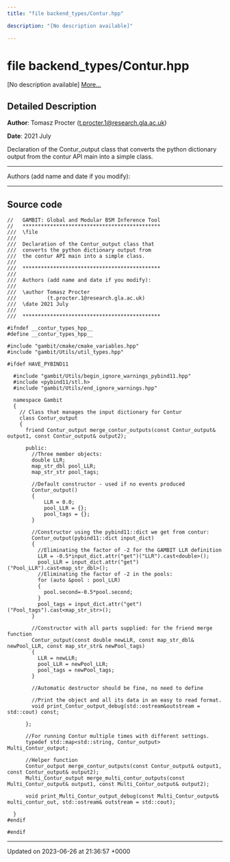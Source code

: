 ```yaml
---
title: "file backend_types/Contur.hpp"

description: "[No description available]"

---
```


# file backend_types/Contur.hpp

[No description available] [More...](#detailed-description)

## Detailed Description


**Author**: Tomasz Procter ([t.procter.1@research.gla.ac.uk](mailto:t.procter.1@research.gla.ac.uk)) 

**Date**: 2021 July

Declaration of the Contur_output class that converts the python dictionary output from the contur API main into a simple class.



------------------

Authors (add name and date if you modify):



------------------




## Source code

```
//   GAMBIT: Global and Modular BSM Inference Tool
//   *********************************************
///  \file
///
///  Declaration of the Contur_output class that
///  converts the python dictionary output from
///  the contur API main into a simple class.
///
///  *********************************************
///
///  Authors (add name and date if you modify):
///
///  \author Tomasz Procter
///          (t.procter.1@research.gla.ac.uk)
///  \date 2021 July
///
///  *********************************************

#ifndef __contur_types_hpp__
#define __contur_types_hpp__

#include "gambit/cmake/cmake_variables.hpp"
#include "gambit/Utils/util_types.hpp"

#ifdef HAVE_PYBIND11

  #include "gambit/Utils/begin_ignore_warnings_pybind11.hpp"
  #include <pybind11/stl.h>
  #include "gambit/Utils/end_ignore_warnings.hpp"

  namespace Gambit
  {
    // Class that manages the input dictionary for Contur
    class Contur_output
    {
      friend Contur_output merge_contur_outputs(const Contur_output& output1, const Contur_output& output2);

      public:
        //Three member objects:
        double LLR;
        map_str_dbl pool_LLR;
        map_str_str pool_tags;

        //Default constructor - used if no events produced
        Contur_output()
        {
            LLR = 0.0;
            pool_LLR = {};
            pool_tags = {};
        }

        //Constructor using the pybind11::dict we get from contur:
        Contur_output(pybind11::dict input_dict)
        {
          //Eliminating the factor of -2 for the GAMBIT LLR definition
          LLR = -0.5*input_dict.attr("get")("LLR").cast<double>();
          pool_LLR = input_dict.attr("get")("Pool_LLR").cast<map_str_dbl>();
          //Eliminating the factor of -2 in the pools:
          for (auto &pool : pool_LLR)
          {
            pool.second=-0.5*pool.second;
          }
          pool_tags = input_dict.attr("get")("Pool_tags").cast<map_str_str>();
        }

        //Constructor with all parts supplied: for the friend merge function
        Contur_output(const double newLLR, const map_str_dbl& newPool_LLR, const map_str_str& newPool_tags)
        {
          LLR = newLLR;
          pool_LLR = newPool_LLR;
          pool_tags = newPool_tags;
        }

        //Automatic destructor should be fine, no need to define

        //Print the object and all its data in an easy to read format.
        void print_Contur_output_debug(std::ostream&outstream = std::cout) const;

      };

      //For running Contur multiple times with different settings.
      typedef std::map<std::string, Contur_output> Multi_Contur_output;

      //Helper function
      Contur_output merge_contur_outputs(const Contur_output& output1, const Contur_output& output2);
      Multi_Contur_output merge_multi_contur_outputs(const Multi_Contur_output& output1, const Multi_Contur_output& output2);

      void print_Multi_Contur_output_debug(const Multi_Contur_output& multi_contur_out, std::ostream& outstream = std::cout);

  }
#endif

#endif
```


-------------------------------

Updated on 2023-06-26 at 21:36:57 +0000
